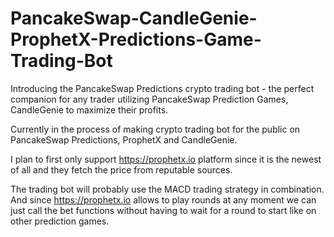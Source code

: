 # PancakeSwap-CandleGenie-ProphetX-Predictions-Game-Trading-Bot
Introducing the PancakeSwap Predictions crypto trading bot - the perfect companion for any trader utilizing PancakeSwap Prediction Games, CandleGenie to maximize their profits. 

Currently in the process of making crypto trading bot for the public on PancakeSwap Predictions, ProphetX and CandleGenie.

I plan to first only support https://prophetx.io platform since it is the newest of all and they fetch the price from reputable sources.

The trading bot will probably use the MACD trading strategy in combination. And since https://prophetx.io allows to play rounds at any moment we can just call the bet functions without having to wait for a round to start like on other prediction games.
